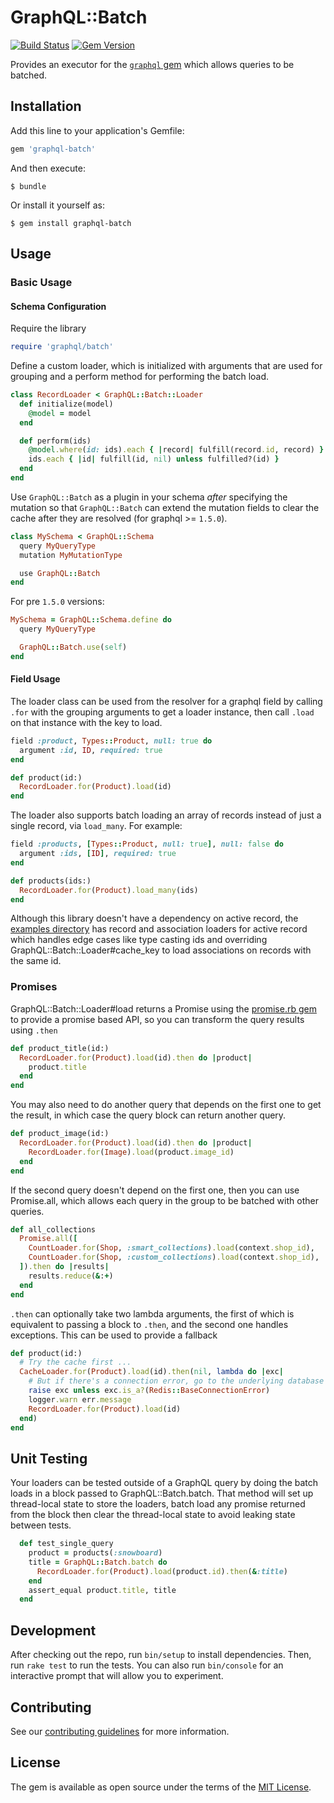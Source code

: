 # GraphQL::Batch

[![Build Status](https://travis-ci.org/Shopify/graphql-batch.svg?branch=master)](https://travis-ci.org/Shopify/graphql-batch)
[![Gem Version](https://badge.fury.io/rb/graphql-batch.svg)](https://rubygems.org/gems/graphql-batch)

Provides an executor for the [`graphql` gem](https://github.com/rmosolgo/graphql-ruby) which allows queries to be batched.

## Installation

Add this line to your application's Gemfile:

```ruby
gem 'graphql-batch'
```

And then execute:

    $ bundle

Or install it yourself as:

    $ gem install graphql-batch

## Usage

### Basic Usage

#### Schema Configuration

Require the library

```ruby
require 'graphql/batch'
```

Define a custom loader, which is initialized with arguments that are used for grouping and a perform method for performing the batch load.

```ruby
class RecordLoader < GraphQL::Batch::Loader
  def initialize(model)
    @model = model
  end

  def perform(ids)
    @model.where(id: ids).each { |record| fulfill(record.id, record) }
    ids.each { |id| fulfill(id, nil) unless fulfilled?(id) }
  end
end
```

Use `GraphQL::Batch` as a plugin in your schema _after_ specifying the mutation
so that `GraphQL::Batch` can extend the mutation fields to clear the cache after
they are resolved (for graphql >= `1.5.0`).

```ruby
class MySchema < GraphQL::Schema
  query MyQueryType
  mutation MyMutationType

  use GraphQL::Batch
end
```

For pre `1.5.0` versions:

```ruby
MySchema = GraphQL::Schema.define do
  query MyQueryType

  GraphQL::Batch.use(self)
end
```

#### Field Usage

The loader class can be used from the resolver for a graphql field by calling `.for` with the grouping arguments to get a loader instance, then call `.load` on that instance with the key to load.

```ruby
field :product, Types::Product, null: true do
  argument :id, ID, required: true
end

def product(id:)
  RecordLoader.for(Product).load(id)
end
```

The loader also supports batch loading an array of records instead of just a single record, via `load_many`. For example:

```ruby
field :products, [Types::Product, null: true], null: false do
  argument :ids, [ID], required: true
end

def products(ids:)
  RecordLoader.for(Product).load_many(ids)
end
```

Although this library doesn't have a dependency on active record,
the [examples directory](examples) has record and association loaders
for active record which handles edge cases like type casting ids
and overriding GraphQL::Batch::Loader#cache_key to load associations
on records with the same id.

### Promises

GraphQL::Batch::Loader#load returns a Promise using the [promise.rb gem](https://rubygems.org/gems/promise.rb) to provide a promise based API, so you can transform the query results using `.then`

```ruby
def product_title(id:)
  RecordLoader.for(Product).load(id).then do |product|
    product.title
  end
end
```

You may also need to do another query that depends on the first one to get the result, in which case the query block can return another query.

```ruby
def product_image(id:)
  RecordLoader.for(Product).load(id).then do |product|
    RecordLoader.for(Image).load(product.image_id)
  end
end
```

If the second query doesn't depend on the first one, then you can use Promise.all, which allows each query in the group to be batched with other queries.

```ruby
def all_collections
  Promise.all([
    CountLoader.for(Shop, :smart_collections).load(context.shop_id),
    CountLoader.for(Shop, :custom_collections).load(context.shop_id),
  ]).then do |results|
    results.reduce(&:+)
  end
end
```

`.then` can optionally take two lambda arguments, the first of which is equivalent to passing a block to `.then`, and the second one handles exceptions.  This can be used to provide a fallback

```ruby
def product(id:)
  # Try the cache first ...
  CacheLoader.for(Product).load(id).then(nil, lambda do |exc|
    # But if there's a connection error, go to the underlying database
    raise exc unless exc.is_a?(Redis::BaseConnectionError)
    logger.warn err.message
    RecordLoader.for(Product).load(id)
  end)
end
```

## Unit Testing

Your loaders can be tested outside of a GraphQL query by doing the
batch loads in a block passed to GraphQL::Batch.batch.  That method
will set up thread-local state to store the loaders, batch load any
promise returned from the block then clear the thread-local state
to avoid leaking state between tests.

```ruby
  def test_single_query
    product = products(:snowboard)
    title = GraphQL::Batch.batch do
      RecordLoader.for(Product).load(product.id).then(&:title)
    end
    assert_equal product.title, title
  end
```

## Development

After checking out the repo, run `bin/setup` to install dependencies. Then, run `rake test` to run the tests. You can also run `bin/console` for an interactive prompt that will allow you to experiment.

## Contributing

See our [contributing guidelines](CONTRIBUTING.md) for more information.

## License

The gem is available as open source under the terms of the [MIT License](http://opensource.org/licenses/MIT).
